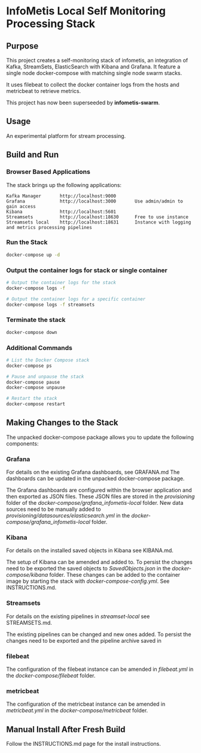 # InfoMetis Local Self Monitoring Processing Stack

## Purpose

This project creates a self-monitoring stack of infometis, an integration of Kafka, StreamSets, ElasticSearch with Kibana and Grafana.
It feature a single node docker-compose with matching single node swarm stacks.

It uses filebeat to collect the docker container logs from the hosts and metricbeat to retrieve metrics.

This project has now been superseeded by __infometis-swarm__.

## Usage

An experimental platform for stream processing.

## Build and Run

### Browser Based Applications

The stack brings up the following applications:

```
Kafka Manager       http://localhost:9000
Grafana             http://localhost:3000       Use admin/admin to gain access
Kibana              http://localhost:5601
Streamsets          http://localhost:18630      Free to use instance
Streamsets local    http://localhost:18631      Instance with logging and metrics processing pipelines
```

### Run the Stack

```bash
docker-compose up -d
```

### Output the container logs for stack or single container

```bash
# Output the container logs for the stack
docker-compose logs -f

# Output the container logs for a specific container
docker-compose logs -f streamsets
```

### Terminate the stack

```bash
docker-compose down
```

### Additional Commands

```bash
# List the Docker Compose stack
docker-compose ps

# Pause and unpause the stack
docker-compose pause
docker-compose unpause

# Restart the stack
docker-compose restart
```

## Making Changes to the Stack

The unpacked docker-compose package allows you to update the following components:

### Grafana

For details on the existing Grafana dashboards, see GRAFANA.md
The dashboards can be updated in the unpacked docker-compose package.

The Grafana dashboards are configured within the browser application and then exported as JSON files.
These JSON files are stored in the _provisioning_ folder of the _docker-compose/grafana_infometis-local_ folder.
New data sources need to be manually added to _provisioning/datasources/elasticsearch.yml_ in the _docker-compose/grafana_infometis-local_ folder.

### Kibana

For details on the installed saved objects in Kibana see KIBANA.md.

The setup of Kibana can be amended and added to.
To persist the changes need to be exported the saved objects to _SavedObjects.json_ in the _docker-compose/kibana_ folder.
These changes can be added to the container image by starting the stack with _docker-compose-config.yml_. See INSTRUCTIONS.md.

### Streamsets

For details on the existing pipelines in _streamset-local_ see STREAMSETS.md.

The existing pipelines can be changed and new ones added.
To persist the changes need to be exported and the pipeline archive saved in 

### filebeat

The configuration of the filebeat instance can be amended in _filebeat.yml_ in the _docker-compose/filebeat_ folder.

### metricbeat

The configuration of the metricbeat instance can be amended in _metricbeat.yml_ in the _docker-compose/metricbeat_ folder.

## Manual Install After Fresh Build

Follow the INSTRUCTIONS.md page for the install instructions.
